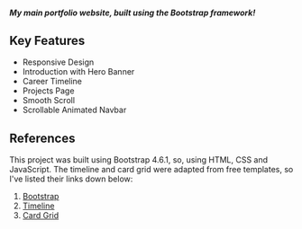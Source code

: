 ##### My main portfolio website, built using the Bootstrap framework!

## Key Features

* Responsive Design
* Introduction with Hero Banner
* Career Timeline
* Projects Page
* Smooth Scroll
* Scrollable Animated Navbar

## References

This project was built using Bootstrap 4.6.1, so, using HTML, CSS and JavaScript. The timeline and card grid were adapted from free templates, so I've listed their links down below:

1. [Bootstrap](https://getbootstrap.com/docs/4.6/getting-started/introduction/)
2. [Timeline](https://www.bootdey.com/snippets/view/bs4-my-experience-timeline#html)
3. [Card Grid](https://bootstrapious.com/p/bootstrap-photo-gallery)

